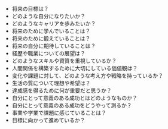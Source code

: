 - 将来の目標は？
- どのような自分になりたいか？
- どのようなキャリアを歩みたいか？
- 将来のために学んでいることは？
- 将来のために鍛えていることは？
- 将来の自分に期待していることは？
- 経歴や職業についての展望は？
- どのようなスキルや資質を重視しているか？
- 人間関係を構築するために大切にしている価値観は？
- 変化や課題に対して、どのような考え方や戦略を持っているか？
- 生活の質について理想や希望は？
- 達成感を得るために何が重要だと思うか？
- 自分にとって意義のある成功とはどのようなものか？
- 自分にとって意義のある成功をどうやって測るか？
- 事業や学業で課題に感じていることは？
- 目標に向かって進めているか？
